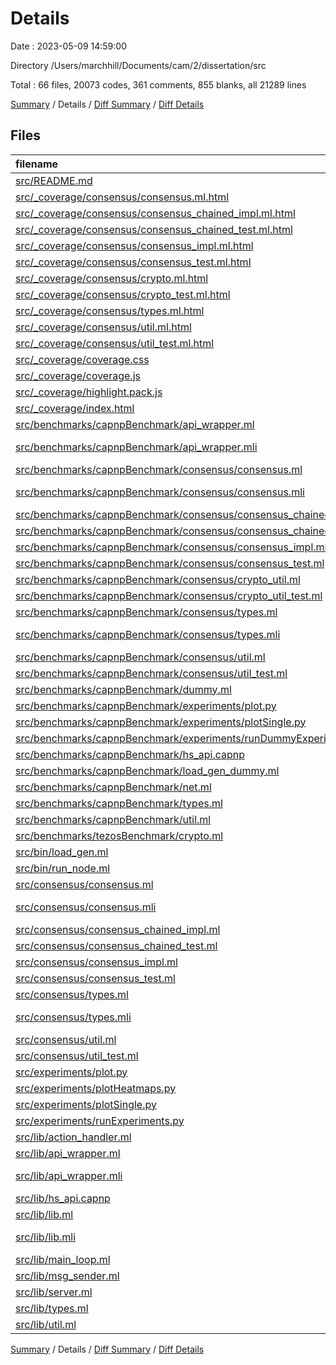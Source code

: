 # Details

Date : 2023-05-09 14:59:00

Directory /Users/marchhill/Documents/cam/2/dissertation/src

Total : 66 files,  20073 codes, 361 comments, 855 blanks, all 21289 lines

[Summary](results.md) / Details / [Diff Summary](diff.md) / [Diff Details](diff-details.md)

## Files
| filename | language | code | comment | blank | total |
| :--- | :--- | ---: | ---: | ---: | ---: |
| [src/README.md](/src/README.md) | Markdown | 22 | 0 | 8 | 30 |
| [src/_coverage/consensus/consensus.ml.html](/src/_coverage/consensus/consensus.ml.html) | HTML | 44 | 0 | 1 | 45 |
| [src/_coverage/consensus/consensus_chained_impl.ml.html](/src/_coverage/consensus/consensus_chained_impl.ml.html) | HTML | 628 | 0 | 20 | 648 |
| [src/_coverage/consensus/consensus_chained_test.ml.html](/src/_coverage/consensus/consensus_chained_test.ml.html) | HTML | 3,539 | 0 | 27 | 3,566 |
| [src/_coverage/consensus/consensus_impl.ml.html](/src/_coverage/consensus/consensus_impl.ml.html) | HTML | 773 | 0 | 22 | 795 |
| [src/_coverage/consensus/consensus_test.ml.html](/src/_coverage/consensus/consensus_test.ml.html) | HTML | 4,340 | 0 | 33 | 4,373 |
| [src/_coverage/consensus/crypto.ml.html](/src/_coverage/consensus/crypto.ml.html) | HTML | 260 | 0 | 7 | 267 |
| [src/_coverage/consensus/crypto_test.ml.html](/src/_coverage/consensus/crypto_test.ml.html) | HTML | 114 | 0 | 3 | 117 |
| [src/_coverage/consensus/types.ml.html](/src/_coverage/consensus/types.ml.html) | HTML | 169 | 0 | 8 | 177 |
| [src/_coverage/consensus/util.ml.html](/src/_coverage/consensus/util.ml.html) | HTML | 688 | 0 | 32 | 720 |
| [src/_coverage/consensus/util_test.ml.html](/src/_coverage/consensus/util_test.ml.html) | HTML | 292 | 0 | 13 | 305 |
| [src/_coverage/coverage.css](/src/_coverage/coverage.css) | CSS | 421 | 1 | 79 | 501 |
| [src/_coverage/coverage.js](/src/_coverage/coverage.js) | JavaScript | 126 | 9 | 30 | 165 |
| [src/_coverage/highlight.pack.js](/src/_coverage/highlight.pack.js) | JavaScript | 1 | 1 | 0 | 2 |
| [src/_coverage/index.html](/src/_coverage/index.html) | HTML | 107 | 0 | 1 | 108 |
| [src/benchmarks/capnpBenchmark/api_wrapper.ml](/src/benchmarks/capnpBenchmark/api_wrapper.ml) | OCaml | 160 | 2 | 15 | 177 |
| [src/benchmarks/capnpBenchmark/api_wrapper.mli](/src/benchmarks/capnpBenchmark/api_wrapper.mli) | OCaml Interface | 5 | 0 | 1 | 6 |
| [src/benchmarks/capnpBenchmark/consensus/consensus.ml](/src/benchmarks/capnpBenchmark/consensus/consensus.ml) | OCaml | 3 | 0 | 1 | 4 |
| [src/benchmarks/capnpBenchmark/consensus/consensus.mli](/src/benchmarks/capnpBenchmark/consensus/consensus.mli) | OCaml Interface | 10 | 3 | 4 | 17 |
| [src/benchmarks/capnpBenchmark/consensus/consensus_chained_impl.ml](/src/benchmarks/capnpBenchmark/consensus/consensus_chained_impl.ml) | OCaml | 180 | 9 | 20 | 209 |
| [src/benchmarks/capnpBenchmark/consensus/consensus_chained_test.ml](/src/benchmarks/capnpBenchmark/consensus/consensus_chained_test.ml) | OCaml | 1,135 | 16 | 26 | 1,177 |
| [src/benchmarks/capnpBenchmark/consensus/consensus_impl.ml](/src/benchmarks/capnpBenchmark/consensus/consensus_impl.ml) | OCaml | 218 | 7 | 21 | 246 |
| [src/benchmarks/capnpBenchmark/consensus/consensus_test.ml](/src/benchmarks/capnpBenchmark/consensus/consensus_test.ml) | OCaml | 1,381 | 25 | 32 | 1,438 |
| [src/benchmarks/capnpBenchmark/consensus/crypto_util.ml](/src/benchmarks/capnpBenchmark/consensus/crypto_util.ml) | OCaml | 77 | 2 | 6 | 85 |
| [src/benchmarks/capnpBenchmark/consensus/crypto_util_test.ml](/src/benchmarks/capnpBenchmark/consensus/crypto_util_test.ml) | OCaml | 24 | 0 | 2 | 26 |
| [src/benchmarks/capnpBenchmark/consensus/types.ml](/src/benchmarks/capnpBenchmark/consensus/types.ml) | OCaml | 39 | 1 | 7 | 47 |
| [src/benchmarks/capnpBenchmark/consensus/types.mli](/src/benchmarks/capnpBenchmark/consensus/types.mli) | OCaml Interface | 39 | 1 | 7 | 47 |
| [src/benchmarks/capnpBenchmark/consensus/util.ml](/src/benchmarks/capnpBenchmark/consensus/util.ml) | OCaml | 192 | 5 | 31 | 228 |
| [src/benchmarks/capnpBenchmark/consensus/util_test.ml](/src/benchmarks/capnpBenchmark/consensus/util_test.ml) | OCaml | 76 | 0 | 12 | 88 |
| [src/benchmarks/capnpBenchmark/dummy.ml](/src/benchmarks/capnpBenchmark/dummy.ml) | OCaml | 42 | 3 | 9 | 54 |
| [src/benchmarks/capnpBenchmark/experiments/plot.py](/src/benchmarks/capnpBenchmark/experiments/plot.py) | Python | 63 | 6 | 10 | 79 |
| [src/benchmarks/capnpBenchmark/experiments/plotSingle.py](/src/benchmarks/capnpBenchmark/experiments/plotSingle.py) | Python | 26 | 2 | 5 | 33 |
| [src/benchmarks/capnpBenchmark/experiments/runDummyExperiments.py](/src/benchmarks/capnpBenchmark/experiments/runDummyExperiments.py) | Python | 40 | 8 | 11 | 59 |
| [src/benchmarks/capnpBenchmark/hs_api.capnp](/src/benchmarks/capnpBenchmark/hs_api.capnp) | capnp | 53 | 0 | 7 | 60 |
| [src/benchmarks/capnpBenchmark/load_gen_dummy.ml](/src/benchmarks/capnpBenchmark/load_gen_dummy.ml) | OCaml | 131 | 10 | 19 | 160 |
| [src/benchmarks/capnpBenchmark/net.ml](/src/benchmarks/capnpBenchmark/net.ml) | OCaml | 107 | 6 | 7 | 120 |
| [src/benchmarks/capnpBenchmark/types.ml](/src/benchmarks/capnpBenchmark/types.ml) | OCaml | 28 | 0 | 1 | 29 |
| [src/benchmarks/capnpBenchmark/util.ml](/src/benchmarks/capnpBenchmark/util.ml) | OCaml | 91 | 5 | 12 | 108 |
| [src/benchmarks/tezosBenchmark/crypto.ml](/src/benchmarks/tezosBenchmark/crypto.ml) | OCaml | 30 | 0 | 3 | 33 |
| [src/bin/load_gen.ml](/src/bin/load_gen.ml) | OCaml | 165 | 14 | 19 | 198 |
| [src/bin/run_node.ml](/src/bin/run_node.ml) | OCaml | 29 | 2 | 9 | 40 |
| [src/consensus/consensus.ml](/src/consensus/consensus.ml) | OCaml | 3 | 0 | 1 | 4 |
| [src/consensus/consensus.mli](/src/consensus/consensus.mli) | OCaml Interface | 10 | 3 | 4 | 17 |
| [src/consensus/consensus_chained_impl.ml](/src/consensus/consensus_chained_impl.ml) | OCaml | 178 | 9 | 20 | 207 |
| [src/consensus/consensus_chained_test.ml](/src/consensus/consensus_chained_test.ml) | OCaml | 1,134 | 16 | 26 | 1,176 |
| [src/consensus/consensus_impl.ml](/src/consensus/consensus_impl.ml) | OCaml | 219 | 7 | 21 | 247 |
| [src/consensus/consensus_test.ml](/src/consensus/consensus_test.ml) | OCaml | 1,380 | 25 | 32 | 1,437 |
| [src/consensus/types.ml](/src/consensus/types.ml) | OCaml | 39 | 1 | 7 | 47 |
| [src/consensus/types.mli](/src/consensus/types.mli) | OCaml Interface | 39 | 1 | 7 | 47 |
| [src/consensus/util.ml](/src/consensus/util.ml) | OCaml | 267 | 7 | 37 | 311 |
| [src/consensus/util_test.ml](/src/consensus/util_test.ml) | OCaml | 98 | 0 | 14 | 112 |
| [src/experiments/plot.py](/src/experiments/plot.py) | Python | 82 | 97 | 22 | 201 |
| [src/experiments/plotHeatmaps.py](/src/experiments/plotHeatmaps.py) | Python | 42 | 4 | 11 | 57 |
| [src/experiments/plotSingle.py](/src/experiments/plotSingle.py) | Python | 34 | 4 | 6 | 44 |
| [src/experiments/runExperiments.py](/src/experiments/runExperiments.py) | Python | 51 | 9 | 13 | 73 |
| [src/lib/action_handler.ml](/src/lib/action_handler.ml) | OCaml | 44 | 2 | 2 | 48 |
| [src/lib/api_wrapper.ml](/src/lib/api_wrapper.ml) | OCaml | 160 | 2 | 15 | 177 |
| [src/lib/api_wrapper.mli](/src/lib/api_wrapper.mli) | OCaml Interface | 5 | 0 | 1 | 6 |
| [src/lib/hs_api.capnp](/src/lib/hs_api.capnp) | capnp | 53 | 0 | 7 | 60 |
| [src/lib/lib.ml](/src/lib/lib.ml) | OCaml | 5 | 0 | 0 | 5 |
| [src/lib/lib.mli](/src/lib/lib.mli) | OCaml Interface | 5 | 0 | 0 | 5 |
| [src/lib/main_loop.ml](/src/lib/main_loop.ml) | OCaml | 34 | 7 | 1 | 42 |
| [src/lib/msg_sender.ml](/src/lib/msg_sender.ml) | OCaml | 106 | 7 | 7 | 120 |
| [src/lib/server.ml](/src/lib/server.ml) | OCaml | 98 | 17 | 7 | 122 |
| [src/lib/types.ml](/src/lib/types.ml) | OCaml | 28 | 0 | 1 | 29 |
| [src/lib/util.ml](/src/lib/util.ml) | OCaml | 91 | 5 | 12 | 108 |

[Summary](results.md) / Details / [Diff Summary](diff.md) / [Diff Details](diff-details.md)